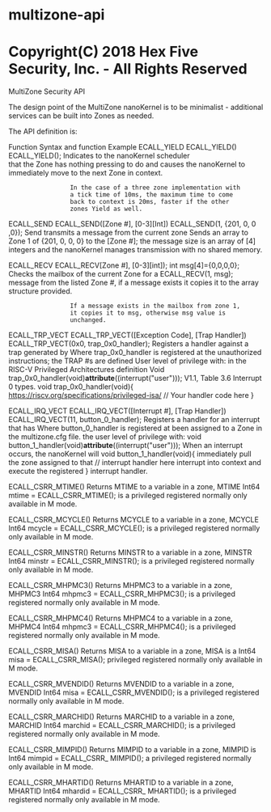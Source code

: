 # multizone-api
# Copyright(C) 2018 Hex Five Security, Inc. - All Rights Reserved
MultiZone Security API

The design point of the MultiZone nanoKernel is to be minimalist - additional services can be built into Zones as needed.

The API definition is:

Function	           Syntax and function	                                Example
ECALL_YIELD	         ECALL_YIELD()                                        ECALL_YIELD();
                     Indicates to the nanoKernel scheduler                 
                     that the Zone has nothing pressing to
                     do and causes the nanoKernel to immediately
                     move to the next Zone in context.	

                     In the case of a three zone implementation with
                     a tick time of 10ms, the maximum time to come
                     back to context is 20ms, faster if the other 
                     zones Yield as well.

ECALL_SEND	         ECALL_SEND([Zone #], [0-3][Int])                     ECALL_SEND(1, {201, 0, 0 ,0});
                     Send transmits a message from the current zone       Sends an array to Zone 1 of {201, 0, 0, 0}
                     to the [Zone #]; the message size is an array
                     of [4] integers and the nanoKernel manages
                     transmission with no shared memory.	

ECALL_RECV	         ECALL_RECV[Zone #], [0-3][int]);                     int msg[4]={0,0,0,0};
                     Checks the mailbox of the current Zone for a         ECALL_RECV(1, msg);
                     message from the listed Zone #, if a message
                     exists it copies it to the array structure
                     provided.	

                     If a message exists in the mailbox from zone 1,
                     it copies it to msg, otherwise msg value is 
                     unchanged.

ECALL_TRP_VECT	     ECALL_TRP_VECT([Exception Code], [Trap Handler])     ECALL_TRP_VECT(0x0, trap_0x0_handler);
                     Registers a handler against a trap generated by      Where trap_0x0_handler is registered at the
                     unauthorized instructions; the TRAP #s are defined   User level of privilege with:
                     in the RISC-V Privileged Architectures definition    Void trap_0x0_handler(void)__attribute__((interrupt("user")));
                     V1.1, Table 3.6 Interrupt 0 types.                   void trap_0x0_handler(void){
                     https://riscv.org/specifications/privileged-isa/       // Your handler code here
                                                                          }

ECALL_IRQ_VECT	     ECALL_IRQ_VECT([Interrupt #], [Trap Handler])        ECALL_IRQ_VECT(11, button_0_handler);
                     Registers a handler for an interrupt that has        Where button_0_handler is registered at
                     been assigned to a Zone in the multizone.cfg file.   the user level of privilege with:
                                                                          void button_1_handler(void)__attribute__((interrupt("user")));
                     When an interrupt occurs, the nanoKernel will        void button_1_handler(void){
                     immediately pull the zone assigned to that             // interrupt handler here
                     interrupt into context and execute the registered    }
                     interrupt handler.	

ECALL_CSRR_MTIME()	 Returns MTIME to a variable in a zone, MTIME         Int64 mtime = ECALL_CSRR_MTIME();
                     is a privileged registered normally only 
                     available in M mode.	

ECALL_CSRR_MCYCLE()  Returns MCYCLE to a variable in a zone, MCYCLE       Int64 mcycle = ECALL_CSRR_MCYCLE();
                     is a privileged registered normally only
                     available in M mode.	

ECALL_CSRR_MINSTR()	 Returns MINSTR to a variable in a zone, MINSTR       Int64 minstr = ECALL_CSRR_MINSTR(); 
                     is a privileged registered normally only
                     available in M mode.	

ECALL_CSRR_MHPMC3()	 Returns MHPMC3 to a variable in a zone, MHPMC3       Int64 mhpmc3 = ECALL_CSRR_MHPMC3();
                     is a privileged registered normally only available
                     in M mode.	

ECALL_CSRR_MHPMC4()  Returns MHPMC4 to a variable in a zone, MHPMC4       Int64 mhpmc3 = ECALL_CSRR_MHPMC4();
                     is a privileged registered normally only available
                     in M mode.	

ECALL_CSRR_MISA()    Returns MISA to a variable in a zone, MISA is a      Int64 misa = ECALL_CSRR_MISA();
                     privileged registered normally only available in
                     M mode.	

ECALL_CSRR_MVENDID() Returns MVENDID to a variable in a zone, MVENDID     Int64 misa = ECALL_CSRR_MVENDID();
                     is a privileged registered normally only available
                     in M mode.	

ECALL_CSRR_MARCHID() Returns MARCHID to a variable in a zone, MARCHID     Int64 marchid = ECALL_CSRR_MARCHID();
                     is a privileged registered normally only available
                     in M mode.	

ECALL_CSRR_MIMPID()	 Returns MIMPID to a variable in a zone,  MIMPID is   Int64 mimpid = ECALL_CSRR_ MIMPID();
                     a privileged registered normally only available
                     in M mode.	

ECALL_CSRR_MHARTID() Returns MHARTID to a variable in a zone,  MHARTID    Int64 mhardid = ECALL_CSRR_ MHARTID();
                     is a privileged registered normally only available
                     in M mode.	
